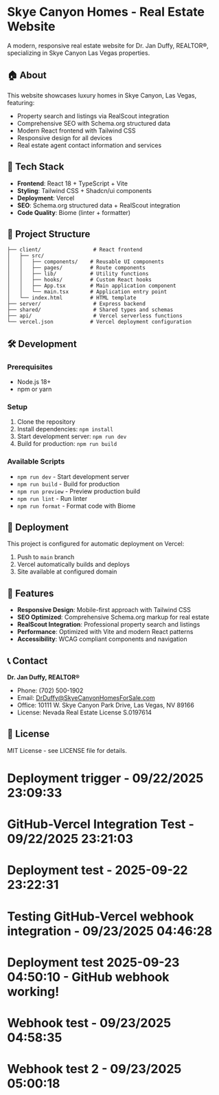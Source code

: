 # Skye Canyon Homes - Real Estate Website

A modern, responsive real estate website for Dr. Jan Duffy, REALTOR®, specializing in Skye Canyon Las Vegas properties.

## 🏠 About

This website showcases luxury homes in Skye Canyon, Las Vegas, featuring:
- Property search and listings via RealScout integration
- Comprehensive SEO with Schema.org structured data
- Modern React frontend with Tailwind CSS
- Responsive design for all devices
- Real estate agent contact information and services

## 🚀 Tech Stack

- **Frontend**: React 18 + TypeScript + Vite
- **Styling**: Tailwind CSS + Shadcn/ui components
- **Deployment**: Vercel
- **SEO**: Schema.org structured data + RealScout integration
- **Code Quality**: Biome (linter + formatter)

## 📁 Project Structure

```
├── client/                 # React frontend
│   ├── src/
│   │   ├── components/    # Reusable UI components
│   │   ├── pages/         # Route components
│   │   ├── lib/           # Utility functions
│   │   ├── hooks/         # Custom React hooks
│   │   ├── App.tsx        # Main application component
│   │   └── main.tsx       # Application entry point
│   └── index.html         # HTML template
├── server/                 # Express backend
├── shared/                 # Shared types and schemas
├── api/                    # Vercel serverless functions
└── vercel.json            # Vercel deployment configuration
```

## 🛠️ Development

### Prerequisites
- Node.js 18+
- npm or yarn

### Setup
1. Clone the repository
2. Install dependencies: `npm install`
3. Start development server: `npm run dev`
4. Build for production: `npm run build`

### Available Scripts
- `npm run dev` - Start development server
- `npm run build` - Build for production
- `npm run preview` - Preview production build
- `npm run lint` - Run linter
- `npm run format` - Format code with Biome

## 🚀 Deployment

This project is configured for automatic deployment on Vercel:

1. Push to `main` branch
2. Vercel automatically builds and deploys
3. Site available at configured domain

## 📱 Features

- **Responsive Design**: Mobile-first approach with Tailwind CSS
- **SEO Optimized**: Comprehensive Schema.org markup for real estate
- **RealScout Integration**: Professional property search and listings
- **Performance**: Optimized with Vite and modern React patterns
- **Accessibility**: WCAG compliant components and navigation

## 📞 Contact

**Dr. Jan Duffy, REALTOR®**
- Phone: (702) 500-1902
- Email: DrDuffy@SkyeCanyonHomesForSale.com
- Office: 10111 W. Skye Canyon Park Drive, Las Vegas, NV 89166
- License: Nevada Real Estate License S.0197614

## 📄 License

MIT License - see LICENSE file for details.
# Deployment trigger - 09/22/2025 23:09:33
# GitHub-Vercel Integration Test - 09/22/2025 23:21:03
# Deployment test - 2025-09-22 23:22:31
# Testing GitHub-Vercel webhook integration - 09/23/2025 04:46:28
# Deployment test 2025-09-23 04:50:10 - GitHub webhook working!
# Webhook test - 09/23/2025 04:58:35
# Webhook test 2 - 09/23/2025 05:00:18
